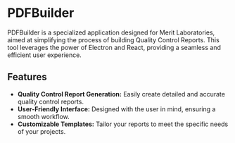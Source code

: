 # PDFBuilder

PDFBuilder is a specialized application designed for Merit Laboratories, aimed at simplifying the process of building Quality Control Reports. This tool leverages the power of Electron and React, providing a seamless and efficient user experience.

## Features

- **Quality Control Report Generation:** Easily create detailed and accurate quality control reports.
- **User-Friendly Interface:** Designed with the user in mind, ensuring a smooth workflow.
- **Customizable Templates:** Tailor your reports to meet the specific needs of your projects.
